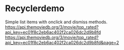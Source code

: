 # Recyclerdemo
Simple list items with onclick and dismiss methods.
https://api.themoviedb.org/3/movie/top_rated?api_key=ec01f8c2eb6ac402f2ca026dc2d9b8fd
https://api.themoviedb.org/3/movie/top_rated?api_key=ec01f8c2eb6ac402f2ca026dc2d9b8fd&page=2
